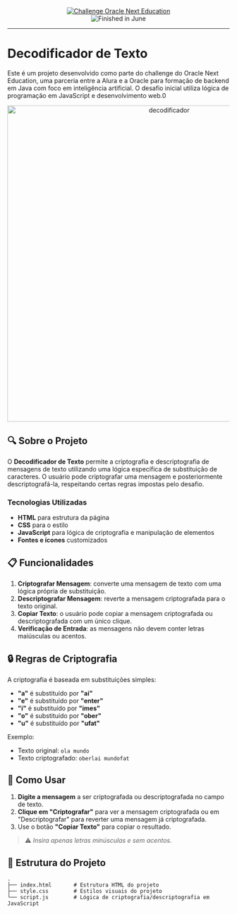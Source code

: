 <div align="center">
  <a href="https://www.oracle.com/br/education/oracle-next-education/">
    <img src="https://img.shields.io/badge/challenge-oracle%20next%20education-blue" alt="Challenge Oracle Next Education">
  </a>
</div>
<div align="center">
    <img src="https://img.shields.io/badge/finished-june-green" alt="Finished in June">
</div>

---

# Decodificador de Texto

Este é um projeto desenvolvido como parte do challenge do Oracle Next Education, uma parceria entre a Alura e a Oracle para formação de backend em Java com foco em inteligência artificial. O desafio inicial utiliza lógica de programação em JavaScript e desenvolvimento web.0

<div align="center">
  <img width="718" alt="decodificador" src="https://github.com/user-attachments/assets/e0096b1a-fa7e-4c04-852f-a4911bdfe4b6" />
</div>


## 🔍 Sobre o Projeto

O **Decodificador de Texto** permite a criptografia e descriptografia de mensagens de texto utilizando uma lógica específica de substituição de caracteres. O usuário pode criptografar uma mensagem e posteriormente descriptografá-la, respeitando certas regras impostas pelo desafio.

### Tecnologias Utilizadas

- **HTML** para estrutura da página
- **CSS** para o estilo
- **JavaScript** para lógica de criptografia e manipulação de elementos
- **Fontes e ícones** customizados

## 📋 Funcionalidades

1. **Criptografar Mensagem**: converte uma mensagem de texto com uma lógica própria de substituição.
2. **Descriptografar Mensagem**: reverte a mensagem criptografada para o texto original.
3. **Copiar Texto**: o usuário pode copiar a mensagem criptografada ou descriptografada com um único clique.
4. **Verificação de Entrada**: as mensagens não devem conter letras maiúsculas ou acentos.

## 🔒 Regras de Criptografia

A criptografia é baseada em substituições simples:
- **"a"** é substituído por **"ai"**
- **"e"** é substituído por **"enter"**
- **"i"** é substituído por **"imes"**
- **"o"** é substituído por **"ober"**
- **"u"** é substituído por **"ufat"**

Exemplo:
- Texto original: `ola mundo`
- Texto criptografado: `oberlai mundofat`

## 🚀 Como Usar

1. **Digite a mensagem** a ser criptografada ou descriptografada no campo de texto.
2. **Clique em "Criptografar"** para ver a mensagem criptografada ou em "Descriptografar" para reverter uma mensagem já criptografada.
3. Use o botão **"Copiar Texto"** para copiar o resultado.

> ⚠️ *Insira apenas letras minúsculas e sem acentos.*

## 📁 Estrutura do Projeto

```plaintext
.
├── index.html       # Estrutura HTML do projeto
├── style.css        # Estilos visuais do projeto
└── script.js        # Lógica de criptografia/descriptografia em JavaScript
```
